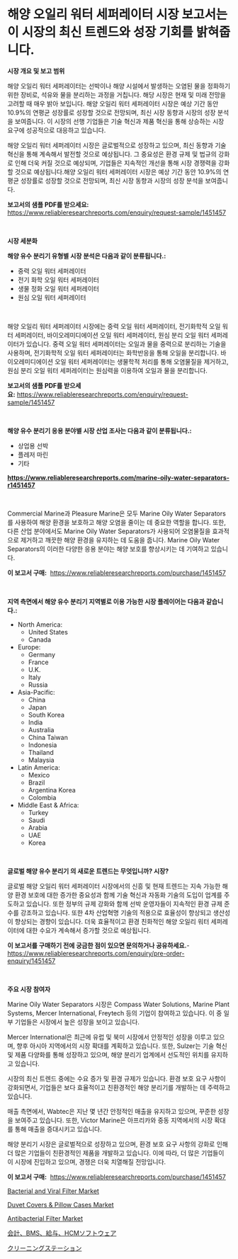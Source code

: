 <p><h1>해양 오일리 워터 세퍼레이터 시장 보고서는 이 시장의 최신 트렌드와 성장 기회를 밝혀줍니다.</h1></p><p><strong>시장 개요 및 보고 범위</strong></p>
<p><p>해양 오일리 워터 세퍼레이터는 선박이나 해양 시설에서 발생하는 오염된 물을 정화하기 위한 장비로, 석유와 물을 분리하는 과정을 거칩니다. 해당 시장은 현재 및 미래 전망을 고려할 때 매우 밝아 보입니다. 해양 오일리 워터 세퍼레이터 시장은 예상 기간 동안 10.9%의 연평균 성장률로 성장할 것으로 전망되며, 최신 시장 동향과 시장의 성장 분석을 보여줍니다. 이 시장의 선행 기업들은 기술 혁신과 제품 혁신을 통해 상승하는 시장 요구에 성공적으로 대응하고 있습니다.</p><p>해양 오일리 워터 세퍼레이터 시장은 글로벌적으로 성장하고 있으며, 최신 동향과 기술 혁신을 통해 계속해서 발전할 것으로 예상됩니다. 그 중요성은 환경 규제 및 법규의 강화로 인해 더욱 커질 것으로 예상되며, 기업들은 지속적인 개선을 통해 시장 경쟁력을 강화할 것으로 예상됩니다.해양 오일리 워터 세퍼레이터 시장은 예상 기간 동안 10.9%의 연평균 성장률로 성장할 것으로 전망되며, 최신 시장 동향과 시장의 성장 분석을 보여줍니다.</p></p>
<p><strong>보고서의 샘플 PDF를 받으세요:</strong> <a href="https://www.reliableresearchreports.com/enquiry/request-sample/1451457">https://www.reliableresearchreports.com/enquiry/request-sample/1451457</a></p>
<p>&nbsp;</p>
<p><strong>시장 세분화</strong></p>
<p><strong>해양 유수 분리기 유형별 시장 분석은 다음과 같이 분류됩니다.:</strong></p>
<p><ul><li>중력 오일 워터 세퍼레이터</li><li>전기 화학 오일 워터 세퍼레이터</li><li>생물 정화 오일 워터 세퍼레이터</li><li>원심 오일 워터 세퍼레이터</li></ul></p>
<p>&nbsp;</p>
<p><p>해양 오일리 워터 세퍼레이터 시장에는 중력 오일 워터 세퍼레이터, 전기화학적 오일 워터 세퍼레이터, 바이오레미디에이션 오일 워터 세퍼레이터, 원심 분리 오일 워터 세퍼레이터가 있습니다. 중력 오일 워터 세퍼레이터는 오일과 물을 중력으로 분리하는 기술을 사용하며, 전기화학적 오일 워터 세퍼레이터는 화학반응을 통해 오일을 분리합니다. 바이오레미디에이션 오일 워터 세퍼레이터는 생물학적 처리를 통해 오염물질을 제거하고, 원심 분리 오일 워터 세퍼레이터는 원심력을 이용하여 오일과 물을 분리합니다.</p></p>
<p><strong>보고서의 샘플 PDF를 받으세요:</strong>&nbsp;<a href="https://www.reliableresearchreports.com/enquiry/request-sample/1451457">https://www.reliableresearchreports.com/enquiry/request-sample/1451457</a></p>
<p>&nbsp;</p>
<p><strong> 해양 유수 분리기 응용 분야별 시장 산업 조사는 다음과 같이 분류됩니다.:</strong></p>
<p><ul><li>상업용 선박</li><li>플레저 마린</li><li>기타</li></ul></p>
<p><strong><a href="https://www.reliableresearchreports.com/marine-oily-water-separators-r1451457">https://www.reliableresearchreports.com/marine-oily-water-separators-r1451457</a></strong></p>
<p>&nbsp;</p>
<p><p>Commercial Marine과 Pleasure Marine은 모두 Marine Oily Water Separators를 사용하여 해양 환경을 보호하고 해양 오염을 줄이는 데 중요한 역할을 합니다. 또한, 다른 산업 분야에서도 Marine Oily Water Separators가 사용되어 오염물질을 효과적으로 제거하고 깨끗한 해양 환경을 유지하는 데 도움을 줍니다. Marine Oily Water Separators의 이러한 다양한 응용 분야는 해양 보호를 향상시키는 데 기여하고 있습니다.</p></p>
<p><strong>이 보고서 구매:</strong>&nbsp; <a href="https://www.reliableresearchreports.com/purchase/1451457">https://www.reliableresearchreports.com/purchase/1451457</a></p>
<p>&nbsp;</p>
<p><strong>지역 측면에서 해양 유수 분리기 지역별로 이용 가능한 시장 플레이어는 다음과 같습니다.:</strong></p>
<p><ul>
    <li>
        North America:
        <ul>
            <li>United States</li>
            <li>Canada</li>
        </ul>
    </li>
    <li>
        Europe:
        <ul>
            <li>Germany</li>
            <li>France</li>
            <li>U.K.</li>
            <li>Italy</li>
            <li>Russia</li>
        </ul>
    </li>
    <li>
        Asia-Pacific:
        <ul>
            <li>China</li>
            <li>Japan</li>
            <li>South Korea</li>
            <li>India</li>
            <li>Australia</li>
            <li>China Taiwan</li>
            <li>Indonesia</li>
            <li>Thailand</li>
            <li>Malaysia</li>
        </ul>
    </li>
    <li>
        Latin America:
        <ul>
            <li>Mexico</li>
            <li>Brazil</li>
            <li>Argentina Korea</li>
            <li>Colombia</li>
        </ul>
    </li>
    <li>
        Middle East & Africa:
        <ul>
            <li>Turkey</li>
            <li>Saudi</li>
            <li>Arabia</li>
            <li>UAE</li>
            <li>Korea</li>
        </ul>
    </li>
    </ul></p>
<p>&nbsp;</p>
<p><strong>글로벌 해양 유수 분리기 의 새로운 트렌드는 무엇입니까? 시장?</strong></p>
<p><p>글로벌 해양 오일리 워터 세퍼레이터 시장에서의 신흥 및 현재 트렌드는 지속 가능한 해양 환경 보호에 대한 증가한 중요성과 함께 기술 혁신과 자동화 기술의 도입이 업계를 주도하고 있습니다. 또한 정부의 규제 강화와 함께 선박 운영자들이 지속적인 환경 규제 준수를 강조하고 있습니다. 또한 4차 산업혁명 기술의 적용으로 효율성이 향상되고 생산성이 향상되는 경향이 있습니다. 더욱 효율적이고 환경 친화적인 해양 오일리 워터 세퍼레이터에 대한 수요가 계속해서 증가할 것으로 예상됩니다.</p></p>
<p><strong>이 보고서를 구매하기 전에 궁금한 점이 있으면 문의하거나 공유하세요.</strong>- <a href="https://www.reliableresearchreports.com/enquiry/pre-order-enquiry/1451457">https://www.reliableresearchreports.com/enquiry/pre-order-enquiry/1451457</a></p>
<p>&nbsp;</p>
<p><strong>주요 시장 참여자</strong></p>
<p><p>Marine Oily Water Separators 시장은 Compass Water Solutions, Marine Plant Systems, Mercer International, Freytech 등의 기업이 참여하고 있습니다. 이 중 일부 기업들은 시장에서 높은 성장을 보이고 있습니다.</p><p>Mercer International은 최근에 유럽 및 북미 시장에서 안정적인 성장을 이루고 있으며, 향후 아시아 지역에서의 시장 확대를 계획하고 있습니다. 또한, Sulzer는 기술 혁신 및 제품 다양화를 통해 성장하고 있으며, 해양 분리기 업계에서 선도적인 위치를 유지하고 있습니다.</p><p>시장의 최신 트렌드 중에는 수요 증가 및 환경 규제가 있습니다. 환경 보호 요구 사항이 강화되면서, 기업들은 보다 효율적이고 친환경적인 해양 분리기를 개발하는 데 주력하고 있습니다.</p><p>매출 측면에서, Wabtec은 지난 몇 년간 안정적인 매출을 유지하고 있으며, 꾸준한 성장을 보여주고 있습니다. 또한, Victor Marine은 아프리카와 중동 지역에서의 시장 확대를 통해 매출을 증대시키고 있습니다.</p><p>해양 분리기 시장은 글로벌적으로 성장하고 있으며, 환경 보호 요구 사항의 강화로 인해 더 많은 기업들이 친환경적인 제품을 개발하고 있습니다. 이에 따라, 더 많은 기업들이 이 시장에 진입하고 있으며, 경쟁은 더욱 치열해질 전망입니다.</p></p>
<p><strong>이 보고서 구매:</strong>&nbsp;&nbsp;<a href="https://www.reliableresearchreports.com/purchase/1451457">https://www.reliableresearchreports.com/purchase/1451457</a></p>
<p><p><a href="https://github.com/YashRP12/Market-Research-Report-List-4/blob/main/bacterial-and-viral-filter-market.md">Bacterial and Viral Filter Market</a></p><p><a href="https://summer-dogwood-3e9.notion.site/Duvet-Covers-Pillow-Cases-Market-Analysis-and-Sze-Forecasted-for-period-from-2024-to-2031-31a809558c1c4deca8173c5882147910">Duvet Covers & Pillow Cases Market</a></p><p><a href="https://github.com/khayangel/Market-Research-Report-List-2/blob/main/antibacterial-filter-market.md">Antibacterial Filter Market</a></p><p><a href="https://medium.com/@rexkhler2023/%E4%BC%9A%E8%A8%88-bms-%E7%B5%A6%E4%B8%8E%E3%81%8A%E3%82%88%E3%81%B3%E4%BA%BA%E4%BA%8B%E7%AE%A1%E7%90%86%E3%82%BD%E3%83%95%E3%83%88%E3%82%A6%E3%82%A7%E3%82%A2%E5%B8%82%E5%A0%B4-%E3%82%BF%E3%82%A4%E3%83%97-%E3%82%A2%E3%83%97%E3%83%AA%E3%82%B1%E3%83%BC%E3%82%B7%E3%83%A7%E3%83%B3-%E5%9C%B0%E7%90%86%E3%81%AB%E3%82%88%E3%82%8B%E5%8C%85%E6%8B%AC%E7%9A%84%E8%A9%95%E4%BE%A1-7693efabb86c">会計、BMS、給与、HCMソフトウェア</a></p><p><a href="https://github.com/qwpelcjko9242629/Market-Research-Report-List-1/blob/main/222539922698.md">クリーニングステーション</a></p></p>